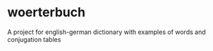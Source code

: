 # woerterbuch
A project for english-german dictionary with examples of words and conjugation tables
